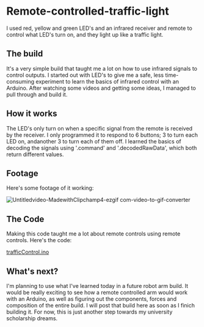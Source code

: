 # Remote-controlled-traffic-light
I used red, yellow and green LED's and an infrared receiver and remote to control what LED's turn on, and they light up like a traffic light.

## The build
It's a very simple build that taught me a lot on how to use infrared signals to control outputs. I started out with LED's to give me a safe, less time-consuming experiment to learn the basics of infrared control with an Arduino. After watching some videos and getting some ideas, I managed to pull through and build it. 

## How it works
The LED's only turn on when a specific signal from the remote is received by the receiver. I only programmed it to respond to 6 buttons; 3 to turn each LED on, andanother 3 to turn each of them off. I learned the basics of decoding the signals using '.command' and '.decodedRawData', which both return different values. 

## Footage
Here's some footage of it working: 

![Untitledvideo-MadewithClipchamp4-ezgif com-video-to-gif-converter](https://github.com/user-attachments/assets/cae0751c-d010-49ea-8900-9b0b0d4421e6)

## The Code
Making this code taught me a lot about remote controls using remote controls. Here's the code: 

[trafficControl.ino](trafficControl.ino)

## What's next?
I'm planning to use what I've learned today in a future robot arm build. It would be really exciting to see how a remote controlled arm would work with an Arduino, as well as figuring out the components, forces and composition of the entire build. I will post that build here as soon as I finich building it. For now, this is just another step towards my university scholarship dreams.
